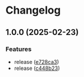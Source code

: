 # Changelog

## 1.0.0 (2025-02-23)


### Features

* release ([e728ca3](https://github.com/vabole/llm-codemap/commit/e728ca3e5be7bd8e8c56be12d92ed12693d56ef7))
* release ([c448b23](https://github.com/vabole/llm-codemap/commit/c448b232809c3b2ca905537e97cd92063b181f5a))
